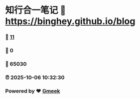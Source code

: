 # 知行合一笔记 :link: https://binghey.github.io/blog 
### :page_facing_up: [11](https://binghey.github.io/blog/tag.html) 
### :speech_balloon: 0 
### :hibiscus: 65030 
### :alarm_clock: 2025-10-06 10:32:30 
### Powered by :heart: [Gmeek](https://github.com/Meekdai/Gmeek)
